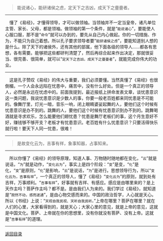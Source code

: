> 能说诸心，能研诸侯之虑，定天下之吉凶，成天下之亹亹者。
___
&emsp;懂了《易经》，才懂得领导，才可以做领袖。当领袖并不一定当皇帝，诸凡单位主管、家长、父母，都是领袖。做领袖的第一个条件，就是“``能说诸心``”，要能使人心服口服，那不是“``命令``”就可以办到的，要先从自己内心做起。你的一切措施、作为，不能只为自己着想。所以孔子要求领导者要“``能研诸侯之虑``”，要能知道别人想的是什么。除了天下的诸侯外，还有其他的部属，他下面各级的领导人……都各有思想，各有需要。能够把这些都研判清楚了，然后再综合起来作出决定，那就很妥当、很完善、很简单，就可以“``定天下之吉凶，成天下之亹亹者``”，就能完成你伟大的功业。
___
&emsp;这是孔子赞叹《易经》的伟大与重要，我们必须要懂。当然真懂了《易经》也很倒楣，一个人会永远陷在忧患中，痛苦中，没有什么好处。但是一个真正的领导人，必然是永远在忧虑中的。前面我提到，最近报纸上拼命发表文章，谈忧患意识这一类问题，我说忧患意识是少数人的事，你要一般老百姓都来同忧患是不可能的。像舞厅里，灯光一暗，音乐一响，闭上眼睛婆娑起舞的人，要他们这个时候有忧患意识是办不到的。跳舞的人，要他们这个时候有忧患意识到办不到的。跳舞喝酒就是寻求欢乐，怎么能要他们翅忧患？忧患是舞厅老板们的事，这个月生意好不好，赚钱够不够开支？老板才有忧患意识。老百姓有什么忧患意识？只要活得快乐就行啦！要天下人同一忧患，很难！
___
> 是故变化云为，吉事有祥，象事知器，占事知来。
___
&emsp;所以你懂了《易经》的领导原理，知道人事、万物随时随地都在变化，“``云``”就是说话，“``为``”就是动作，“``变化云为``”，事实上是四个阶段：“``变``”是变，“``化``”是化，“``变``”是原则，“``化``”是影响，“``云``”是说话，“``为``”是进行。思想领导行为，所以“``变化云为，吉事有祥``”，一个真正的领导人，懂了《易经》“``变化云为``”的原则，就到处有吉祥，万事顺利。“``吉事有祥``”，好事就有吉祥、有感应。感应是由哪里来的？是上天作主吗？菩萨作主吗？都不是。是由我们人为来的。我们学过《易经》，就知道是“``寂然不动，感而遂通``”，是由心物交感而来的。中国的政治哲学，人心就是天心。所以《书经》上说：“``天视自我民视、天听自我民听。``”上帝在哪里？菩萨在哪里？就在人们的心里，大家看得到的，就是天心；大家心里的意见，就是上帝的意见，这就是中国文化。菩萨、上帝就在你的思想里，没有你就没有菩萨、没有上帝。这就是“``吉事有祥``”的道理。
___
[返回目录](../../../master/README.md#目录)